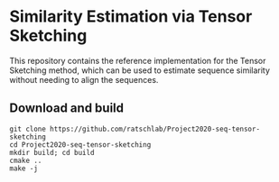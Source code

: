 # Similarity Estimation via Tensor Sketching
This repository contains the reference implementation for the Tensor Sketching method, which can be used to estimate sequence similarity without needing to align the sequences.

## Download and build
```
git clone https://github.com/ratschlab/Project2020-seq-tensor-sketching
cd Project2020-seq-tensor-sketching
mkdir build; cd build
cmake ..
make -j
```
